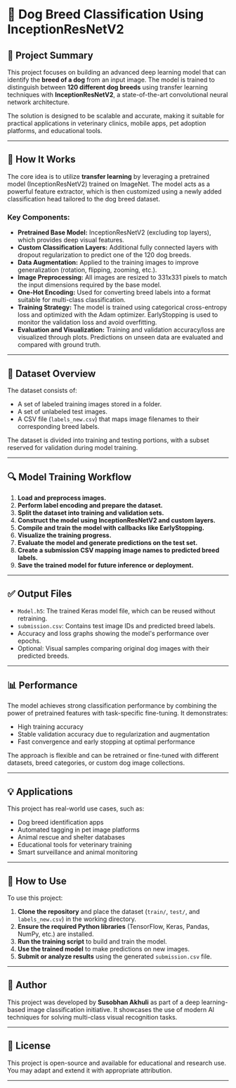 # 🐾 Dog Breed Classification Using InceptionResNetV2

## 📌 Project Summary

This project focuses on building an advanced deep learning model that can identify the **breed of a dog** from an input image. The model is trained to distinguish between **120 different dog breeds** using transfer learning techniques with **InceptionResNetV2**, a state-of-the-art convolutional neural network architecture.

The solution is designed to be scalable and accurate, making it suitable for practical applications in veterinary clinics, mobile apps, pet adoption platforms, and educational tools.

---

## 🧠 How It Works

The core idea is to utilize **transfer learning** by leveraging a pretrained model (InceptionResNetV2) trained on ImageNet. The model acts as a powerful feature extractor, which is then customized using a newly added classification head tailored to the dog breed dataset.

### Key Components:

- **Pretrained Base Model:** InceptionResNetV2 (excluding top layers), which provides deep visual features.
- **Custom Classification Layers:** Additional fully connected layers with dropout regularization to predict one of the 120 dog breeds.
- **Data Augmentation:** Applied to the training images to improve generalization (rotation, flipping, zooming, etc.).
- **Image Preprocessing:** All images are resized to 331x331 pixels to match the input dimensions required by the base model.
- **One-Hot Encoding:** Used for converting breed labels into a format suitable for multi-class classification.
- **Training Strategy:** The model is trained using categorical cross-entropy loss and optimized with the Adam optimizer. EarlyStopping is used to monitor the validation loss and avoid overfitting.
- **Evaluation and Visualization:** Training and validation accuracy/loss are visualized through plots. Predictions on unseen data are evaluated and compared with ground truth.

---

## 📁 Dataset Overview

The dataset consists of:

- A set of labeled training images stored in a folder.
- A set of unlabeled test images.
- A CSV file (`labels_new.csv`) that maps image filenames to their corresponding breed labels.

The dataset is divided into training and testing portions, with a subset reserved for validation during model training.

---

## 🔍 Model Training Workflow

1. **Load and preprocess images.**
2. **Perform label encoding and prepare the dataset.**
3. **Split the dataset into training and validation sets.**
4. **Construct the model using InceptionResNetV2 and custom layers.**
5. **Compile and train the model with callbacks like EarlyStopping.**
6. **Visualize the training progress.**
7. **Evaluate the model and generate predictions on the test set.**
8. **Create a submission CSV mapping image names to predicted breed labels.**
9. **Save the trained model for future inference or deployment.**

---

## ✅ Output Files

- `Model.h5`: The trained Keras model file, which can be reused without retraining.
- `submission.csv`: Contains test image IDs and predicted breed labels.
- Accuracy and loss graphs showing the model's performance over epochs.
- Optional: Visual samples comparing original dog images with their predicted breeds.

---

## 📊 Performance

The model achieves strong classification performance by combining the power of pretrained features with task-specific fine-tuning. It demonstrates:

- High training accuracy
- Stable validation accuracy due to regularization and augmentation
- Fast convergence and early stopping at optimal performance

The approach is flexible and can be retrained or fine-tuned with different datasets, breed categories, or custom dog image collections.

---

## 💡 Applications

This project has real-world use cases, such as:

- Dog breed identification apps
- Automated tagging in pet image platforms
- Animal rescue and shelter databases
- Educational tools for veterinary training
- Smart surveillance and animal monitoring

---

## 🧰 How to Use

To use this project:

1. **Clone the repository** and place the dataset (`train/`, `test/`, and `labels_new.csv`) in the working directory.
2. **Ensure the required Python libraries** (TensorFlow, Keras, Pandas, NumPy, etc.) are installed.
3. **Run the training script** to build and train the model.
4. **Use the trained model** to make predictions on new images.
5. **Submit or analyze results** using the generated `submission.csv` file.

---

## 👤 Author

This project was developed by **Susobhan Akhuli** as part of a deep learning-based image classification initiative. It showcases the use of modern AI techniques for solving multi-class visual recognition tasks.

---

## 📄 License

This project is open-source and available for educational and research use. You may adapt and extend it with appropriate attribution.

---

